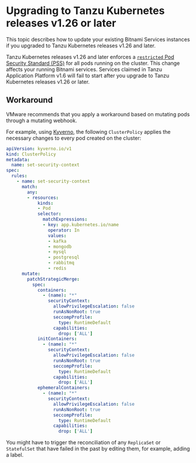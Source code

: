 # Upgrading to Tanzu Kubernetes releases v1.26 or later

This topic describes how to update your existing Bitnami Services instances if you upgraded to
Tanzu Kubernetes releases v1.26 and later.

Tanzu Kubernetes releases v1.26 and later enforces a [`restricted` Pod Security Standard (PSS)](https://kubernetes.io/docs/concepts/security/pod-security-standards/#restricted)
for all pods running on the cluster.
This change affects your running Bitnami services.
Services claimed in Tanzu Application Platform v1.6 will fail to start after you upgrade to
Tanzu Kubernetes releases v1.26 or later.

## <a id="workaround"></a>Workaround

VMware recommends that you apply a workaround based on mutating pods through a mutating webhook.

For example, using [Kyverno](https://kyverno.io/), the following `ClusterPolicy` applies the
necessary changes to every pod created on the cluster:

```yaml
apiVersion: kyverno.io/v1
kind: ClusterPolicy
metadata:
  name: set-security-context
spec:
  rules:
    - name: set-security-context
      match:
        any:
        - resources:
            kinds:
            - Pod
            selector:
              matchExpressions:
              - key: app.kubernetes.io/name
                operator: In
                values:
                - kafka
                - mongodb
                - mysql
                - postgresql
                - rabbitmq
                - redis
      mutate:
        patchStrategicMerge:
          spec:
            containers:
              - (name): "*"
                securityContext:
                  allowPrivilegeEscalation: false
                  runAsNonRoot: true
                  seccompProfile:
                    type: RuntimeDefault
                  capabilities:
                    drop: ['ALL']
            initContainers:
              - (name): "*"
                securityContext:
                  allowPrivilegeEscalation: false
                  runAsNonRoot: true
                  seccompProfile:
                    type: RuntimeDefault
                  capabilities:
                    drop: ['ALL']
            ephemeralContainers:
              - (name): "*"
                securityContext:
                  allowPrivilegeEscalation: false
                  runAsNonRoot: true
                  seccompProfile:
                    type: RuntimeDefault
                  capabilities:
                    drop: ['ALL']
```

You might have to trigger the reconciliation of any `ReplicaSet` or `StatefulSet` that have failed
in the past by editing them, for example, adding a label.
